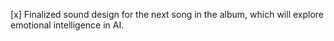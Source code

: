 [x] Finalized sound design for the next song in the album, which will explore emotional intelligence in AI.